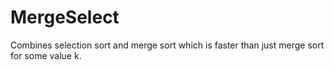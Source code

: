 # MergeSelect
Combines selection sort and merge sort which is faster than just merge sort for some value k. 
